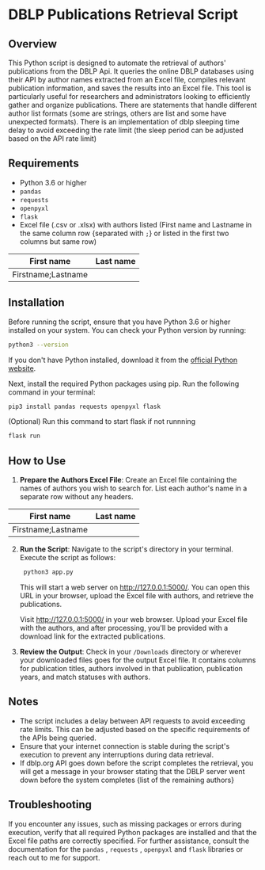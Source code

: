 # DBLP Publications Retrieval Script

## Overview

This Python script is designed to automate the retrieval of authors' publications from the DBLP Api. It queries the online DBLP databases using their API  by author names extracted from an Excel file, compiles relevant publication information, and saves the results into an Excel file. This tool is particularly useful for researchers and administrators looking to efficiently gather and organize publications.
There are statements that handle different author list formats (some are strings, others are list and some have unexpected formats).
There is an implementation of dblp sleeping time delay to avoid exceeding the rate limit (the sleep period can be adjusted based on the API rate limit)


## Requirements

- Python 3.6 or higher
- `pandas`
- `requests`
- `openpyxl`
- `flask`
- Excel file (.csv or .xlsx) with authors listed (First name and Lastname in the same column row {separated with `;`} or listed in the first two columns but same row)

| First name        | Last name |
|-------------------|-----------|
| Firstname;Lastname|           |

    
## Installation

Before running the script, ensure that you have Python 3.6 or higher installed on your system. You can check your Python version by running:

```bash
python3 --version
```

If you don't have Python installed, download it from the [official Python website](https://www.python.org/downloads/).

Next, install the required Python packages using pip. Run the following command in your terminal:

```bash
pip3 install pandas requests openpyxl flask
```

(Optional) Run this command to start flask if not runnning

```bash
flask run
```

## How to Use

1. **Prepare the Authors Excel File**: Create an Excel file containing the names of authors you wish to search for. List each author's name in a separate row without any headers.

| First name        | Last name |
|-------------------|-----------|
| Firstname;Lastname|           |

2. **Run the Script**: Navigate to the script's directory in your terminal. Execute the script as follows:

   ```bash
    python3 app.py
    ```

   This will start a web server on http://127.0.0.1:5000/. You can open this URL in your browser, upload the Excel file with authors, and retrieve the publications.

    Visit http://127.0.0.1:5000/ in your web browser. Upload your Excel file with the authors, and after processing, you'll be provided with a download link for the extracted publications.

3. **Review the Output**: Check in your `/Downloads` directory or wherever your downloaded files goes for the output Excel file. It contains columns for publication titles, authors involved in that publication, publication years, and match statuses with authors.

## Notes

- The script includes a delay between API requests to avoid exceeding rate limits. This can be adjusted based on the specific requirements of the APIs being queried.
- Ensure that your internet connection is stable during the script's execution to prevent any interruptions during data retrieval.
- If dblp.org API goes down before the script completes the retrieval, you will get a message in your browser stating that the DBLP server went down before the system completes {list of the remaining authors}

## Troubleshooting

If you encounter any issues, such as missing packages or errors during execution, verify that all required Python packages are installed and that the Excel file paths are correctly specified. For further assistance, consult the documentation for the `pandas` , `requests` , `openpyxl` and `flask` libraries or reach out to me for support.